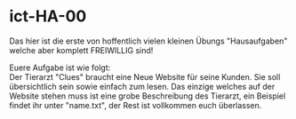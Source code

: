 # ict-HA-00

Das hier ist die erste von hoffentlich vielen kleinen Übungs "Hausaufgaben" welche aber komplett FREIWILLIG sind!

Euere Aufgabe ist wie folgt:  
Der Tierarzt "Clues" braucht eine Neue Website für seine Kunden. Sie soll übersichtlich sein sowie einfach zum lesen. Das einzige welches auf der Website stehen muss ist eine grobe Beschreibung des Tierarzt, ein Beispiel findet ihr unter "name.txt", der Rest ist vollkommen euch überlassen.
